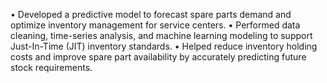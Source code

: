 •	Developed a predictive model to forecast spare parts demand and optimize inventory management for service centers.
•	Performed data cleaning, time-series analysis, and machine learning modeling to support Just-In-Time (JIT) inventory standards.
•	Helped reduce inventory holding costs and improve spare part availability by accurately predicting future stock requirements.
